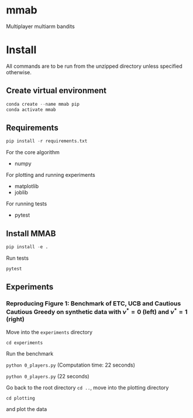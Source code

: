 # mmab
Multiplayer multiarm bandits

# Install
All commands are to be run from the unzipped directory unless specified otherwise.

## Create virtual environment
``` python
conda create --name mmab pip
conda activate mmab
```

## Requirements
``` python
pip install -r requirements.txt
```

For the core algorithm
* numpy

For plotting and running experiments
* matplotlib
* joblib

For running tests
* pytest

## Install MMAB
``` python
pip install -e .
```

Run tests
``` python
pytest
```


## Experiments

### Reproducing Figure 1: Benchmark of ETC, UCB and Cautious Cautious Greedy on synthetic data with $\nu^* = 0$ (left) and $\nu^* = 1$ (right) 

Move into the `experiments` directory

`cd experiments`

Run the benchmark

`python 0_players.py` (Computation time: 22 seconds)

`python 0_players.py` (22 seconds)

Go back to the root directory `cd ..`, move into the plotting directory 

`cd plotting`

and plot the data
